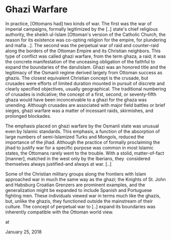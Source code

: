 # Ghazi Warfare
In practice, [Ottomans had] two kinds of war. The first was the war of imperial campaigns, formally legitimized by the [..] state's chief religious authority, the sheikh ul-Islam [Ottoman's version of the Catholic Church, the reason for its existence was co-opting religion for the empire, for plundering and mafia ..]. The second was the perpetual war of raid and counter-raid along the borders of the Ottoman Empire and its Christian neighbors. This type of conflict was called ghazi warfare, from the term ghaza, a raid; it was the concrete manifestation of the unceasing obligation of the faithful to expand the boundaries of the darulislam. Ghazi was an honored title and the legitimacy of the Osmanli regime derived largely from Ottoman success as ghazis. The closest equivalent Christian concept is the crusade, but crusades were efforts of limited duration mounted in pursuit of discrete and clearly specified objectives, usually geographical. The traditional numbering of crusades is indicative; the concept of a first, second, or seventy-fifth ghaza would have been inconceivable to a ghazi for the ghaza was unending. Although crusades are associated with major field battles or brief sieges, ghazi warfare was a matter of incessant raids, skirmishes, and prolonged blockades.

The emphasis placed on ghazi warfare by the Osmanli state was unusual even by Islamic standards. This emphasis, a function of the absorption of large numbers of semi-Islamized Turks and Mongols, reduced the importance of the jihad. Although the practice of formally proclaiming the jihad to justify war for a specific purpose was common in most Islamic states, the Ottomans rarely went to the trouble. With a stolid, matter-of-fact [manner], matched in the west only by the Iberians, they  considered themselves always justified-and always at war. [..]

Some of the Christian military groups along the frontiers with Islam approached war in much the same way as the ghazi; the Knights of St. John and Habsburg Croatian Grenzers are prominent examples, and the generalization might be expanded to include Spanish and Portuguese fighting men. These individuals viewed war in terms much like the ghazis, but, unlike the ghazis, they functioned outside the mainstream of their culture. The concept of perpetual war to [..] expand its boundaries was inherently compatible with the Ottoman world view.







at

January 25, 2018















